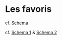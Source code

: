 # Les favoris

cf. [Schema](/docs/favoris.png)

cf. [Schema 1](/docs/bookmarks_1.png) & [Schema 2](/docs/bookmarks_2.png)
